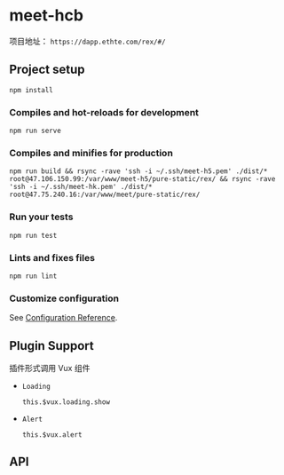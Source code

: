 # meet-hcb

项目地址： `https://dapp.ethte.com/rex/#/`

## Project setup

```
npm install
```

### Compiles and hot-reloads for development

```
npm run serve
```

### Compiles and minifies for production

```
npm run build && rsync -rave 'ssh -i ~/.ssh/meet-h5.pem' ./dist/* root@47.106.150.99:/var/www/meet-h5/pure-static/rex/ && rsync -rave 'ssh -i ~/.ssh/meet-hk.pem' ./dist/* root@47.75.240.16:/var/www/meet/pure-static/rex/

```

### Run your tests

```
npm run test
```

### Lints and fixes files

```
npm run lint
```

### Customize configuration

See [Configuration Reference](https://cli.vuejs.org/config/).

## Plugin Support

插件形式调用 Vux 组件

- `Loading`

  `this.$vux.loading.show`

- `Alert`

  `this.$vux.alert`

## API

